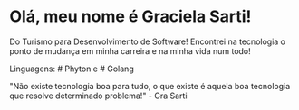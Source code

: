 # Olá, meu nome é Graciela Sarti!

Do Turismo para Desenvolvimento de Software!
Encontrei na tecnologia o ponto de mudança em minha carreira e na minha vida num todo!

Linguagens: # Phyton e # Golang

"Não existe tecnologia boa para tudo, o que existe é aquela boa tecnologia que resolve determinado problema!" - Gra Sarti
